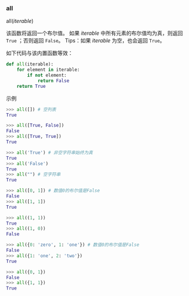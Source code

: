 ### all

all(*iterable*) 

该函数将返回一个布尔值。
如果 *iterable* 中所有元素的布尔值均为真，则返回 `True` ；否则返回 `False`。
Tips：如果 *iterable* 为空，也会返回 `True`。

如下代码与该内置函数等效：

```python
def all(iterable):
    for element in iterable:
        if not element:
            return False
    return True
```

示例

```python
>>> all([]) # 空列表
True

>>> all([True, False])
False
>>> all([True, True])
True

>>> all('True') # 非空字符串始终为真
True
>>> all('False')
True
>>> all("") # 空字符串
True

>>> all([0, 1]) # 数值0的布尔值是False
False
>>> all([1, 1])
True

>>> all((1, 1))
True
>>> all((1, 0))
False

>>> all({0: 'zero', 1: 'one'}) # 数值0的布尔值是False
False
>>> all({1: 'one', 2: 'two'})
True

>>> all({0, 1})
False
>>> all({1, 1})
True
```



